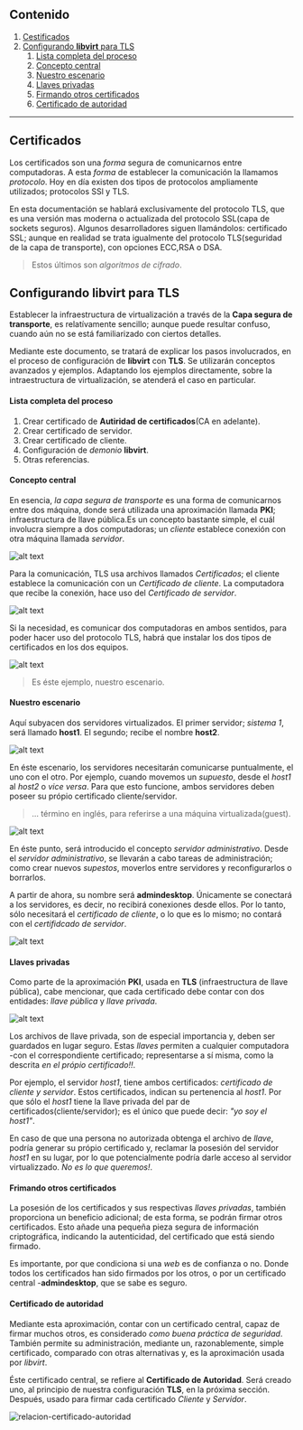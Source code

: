 ## Contenido
1. [Cestificados](#1c)
2. [Configurando __libvirt__ para TLS](#2c)
    1. [Lista completa del proceso](#2c1)
    2. [Concepto central](#2c2)
    3. [Nuestro escenario](#2c3)
    4. [Llaves privadas](#2c4)
    5. [Firmando otros certificados](#2c5)
    6. [Certificado de autoridad](#2c6)
---
## <a name ='1c'> Certificados</a>

Los certificados son una _forma_ segura de comunicarnos entre computadoras. A esta _forma_ de
establecer la comunicación la llamamos _protocolo_. Hoy en día existen dos tipos de protocolos
ampliamente utilizados; protocolos SSl y TLS.

En esta documentación se hablará exclusivamente del protocolo TLS, que es una versión mas
moderna o actualizada del protocolo SSL(capa de sockets seguros).
Algunos desarrolladores siguen llamándolos: certificado SSL; aunque en realidad se trata
igualmente del protocolo TLS(seguridad de la capa de transporte), con opciones ECC,RSA o DSA.
> Estos últimos son _algoritmos de cifrado_.

## <a name = '2c'>Configurando __libvirt__ para TLS</a>

Establecer la infraestructura de virtualización a través de la __Capa segura de transporte__,
es relatívamente sencillo; aunque puede resultar confuso, cuando aún no se está familiarizado
con ciertos detalles.

Mediante este documento, se tratará de explicar los pasos involucrados, en el proceso de
configuración de __libvirt__ con __TLS__. Se utilizarán conceptos avanzados y ejemplos.
Adaptando los ejemplos directamente, sobre la intraestructura de virtualización, se atenderá el
caso en particular.

#### <a name = '2c1'>Lista completa del proceso </a>
  1. Crear certificado de __Autiridad de certificados__(CA en adelante).
  2. Crear certificado de servidor.
  3. Crear certificado de cliente.
  4. Configuración de _demonio_ __libvirt__.
  5. Otras referencias.

#### <a name = '2c2'>Concepto central</a>

En esencia, _la capa segura de transporte_ es una forma de comunicarnos entre dos máquina,
donde será utilizada una aproximación llamada __PKI__; infraestructura de llave pública.Es un concepto bastante simple, el cuál involucra siempre a dos computadoras; un _cliente_
establece conexión con otra máquina llamada _servidor_.

![alt text](/images/Tls_concepts_basic_client_to_server.png)

Para la comunicación, TLS usa archivos llamados _Certificados_; el cliente establece la comunicación
con un _Certificado de cliente_. La computadora que recibe la conexión, hace uso del _Certificado
de servidor_.

![alt text](/images/connection.png)

Si la necesidad, es comunicar dos computadoras en ambos sentidos, para poder hacer uso del protocolo
TLS, habrá que instalar los dos tipos de certificados en los dos equipos.

![alt text](/images/cruzado.png)
> Es éste ejemplo, nuestro escenario.

#### <a name='2c3'>Nuestro escenario</a>

Aquí subyacen dos servidores virtualizados. El primer servidor; _sistema 1_, será llamado __host1__.
El segundo; recibe el nombre __host2__.

![alt text](/images/hosts.png)

En éste escenario, los servidores necesitarán comunicarse puntualmente, el uno con el otro. Por
ejemplo, cuando movemos un _supuesto_, desde el _host1_ al _host2_ o _vice versa_.
Para que esto funcione, ambos servidores deben poseer su própio certificado cliente/servidor.
> ... término en inglés, para referirse a una máquina virtualizada(guest).

![alt text](/images/ser-crs.png)

En éste punto, será introducido el concepto _servidor administrativo_. Desde el _servidor
administrativo_, se llevarán a cabo tareas de administración; como crear nuevos _supestos_,
moverlos entre servidores y reconfigurarlos o borrarlos.

A partir de ahora, su nombre será __admindesktop__. Únicamente se conectará a los servidores,
es decir, no recibirá conexiones desde ellos. Por lo tanto, sólo necesitará el _certificado de
cliente_, o lo que es lo mismo; no contará con el _certifidcado de servidor_.

![alt text](/images/admindesktop.png)


#### <a name = '2c4'>Llaves privadas</a>
Como parte de la aproximación __PKI__, usada en __TLS__ (infraestructura de llave pública), cabe
mencionar, que cada certificado debe contar con dos entidades: _llave pública_ y _llave privada_.

![alt text](/images/key-par.png)

Los archivos de llave privada, son de especial importancia y, deben ser guardados en lugar seguro.
Estas _llaves_ permiten a cualquier computadora -con el correspondiente certificado; representarse
a sí misma, como la descrita _en el própio certificado!!_.

Por ejemplo, el servidor _host1_, tiene ambos certificados: _certificado de cliente y servidor_.
Estos certificados, indican su pertenencia al _host1_. Por que sólo el _host1_ tiene la llave
privada del par de certificados(cliente/servidor); es el único que puede decir: _"yo soy el host1"_.

En caso de que una persona no autorizada obtenga el archivo de _llave_, podría generar su própio
certificado y, reclamar la posesión del servidor _host1_ en su lugar, por lo que potencialmente
podría darle acceso al servidor virtualizzado. _No es lo que queremos!_.

#### <a name = '2c5'>Frimando otros certificados</a>

La posesión de los certificados y sus respectivas _llaves privadas_, también proporciona un
beneficio adicional; de esta forma, se podrán firmar otros certificados. Esto añade una pequeña
pieza segura de información criptográfica, indicando la autenticidad, del certificado que está
siendo firmado.

Es importante, por que condiciona si una _web_ es de confianza o no. Donde todos los certificados
han sido firmados por los otros, o por un certificado central -__admindesktop__, que
se sabe es seguro.

#### <a name = '2c6'>Certificado de autoridad</a>
Mediante esta aproximación, contar con un certificado central, capaz de firmar
muchos otros, es considerado _como buena práctica de seguridad_. También
permite su administración, mediante un, razonablemente, simple certificado,
comparado con otras alternativas y, es la aproximación usada por _libvirt_.

Éste certificado central, se refiere al __Certificado de Autoridad__. Será creado
uno, al principio de nuestra configuración __TLS__, en la próxima sección.
Después, usado para firmar cada certificado _Cliente_ y _Servidor_.

![relacion-certificado-autoridad](/images/image_ca.png)
